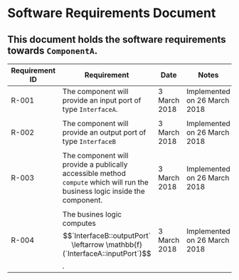 # Software Requirements Document
## This document holds the software requirements towards `ComponentA`.

Requirement ID | Requirement | Date  | Notes | Approvals
---------------|-------------|-------|-------|----------
R-001 |The component will provide an input port of type `InterfaceA`. | 3 March 2018 |Implemented on 26 March 2018 | Juliano H., Function Developer  
  |   |   |   |  
R-002 |The component will provide an output port of type `InterfaceB` | 3 March 2018 | Implemented on 26 March 2018 | Juliano H., Function Developer
  |   |   |   |
R-003 | The component will provide a publically accessible method `compute` which will run the business logic inside the component.  | 3 March 2018  |   Implemented on 26 March 2018 | Juliano H., Function Developer
  |   |   |   |
R-004 | The busines logic computes $$`InterfaceB::outputPort` \leftarrow \mathbb{f}(`InterfaceA::inputPort`)$$.  | 3 March 2018  |   Implemented on 26 March 2018 | Juliano H., Function Developer